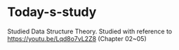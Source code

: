 # Today-s-study
Studied Data Structure Theory. Studied with reference to https://youtu.be/Lqd8o7vL2Z8 (Chapter 02~05)
